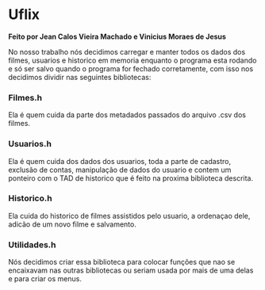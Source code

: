 # Uflix 
**Feito por Jean Calos Vieira Machado e Vinicius Moraes de Jesus**

No nosso trabalho nós decidimos carregar e manter todos os dados dos filmes, usuarios e historico em memoria enquanto o programa esta rodando e só ser salvo quando o programa for fechado corretamente, com isso nos decidimos dividir nas seguintes bibliotecas:

### Filmes.h
Ela é quem cuida da parte dos metadados passados do arquivo .csv dos filmes.

### Usuarios.h
Ela é quem cuida dos dados dos usuarios, toda a parte de cadastro, exclusão de contas, manipulação de dados do usuario e contem um ponteiro com o TAD de historico que é feito na proxima biblioteca descrita.

### Historico.h
Ela cuida do historico de filmes assistidos pelo usuario, a ordenaçao dele, adicão de um novo filme e salvamento.

### Utilidades.h
Nós decidimos criar essa biblioteca para colocar funções que nao se encaixavam nas outras bibliotecas ou seriam usada por mais de uma delas e para criar os menus.
